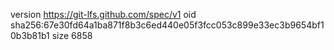version https://git-lfs.github.com/spec/v1
oid sha256:67e30fd64a1ba871f8b3c6ed440e05f3fcc053c899e33ec3b9654bf10b3b81b1
size 6858
